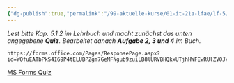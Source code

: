 ```yaml
---
{"dg-publish":true,"permalink":"/99-aktuelle-kurse/01-it-21a-lfae/lf-5/1-das-umfeld-der-softwareentwicklung-analysieren/03-software-aus-sicht-von-softwareentwicklern-unterscheiden/","dgHomeLink":true,"dgPassFrontmatter":false}
---
```




*Lest bitte Kap. 5.1.2 im Lehrbuch und macht zunächst das unten angegebene **Quiz**. Bearbeitet danach **Aufgabe 2, 3 und 4** im Buch.*


```qrcode
https://forms.office.com/Pages/ResponsePage.aspx?id=WOfuEATbPkS4I69P4tELUBPZgm7GeMFNgub9zuiLB8lURVBHQkxUTjhHWFEwRUlZV0JVSFBFWllJVS4u
```
[MS Forms Quiz](https://forms.office.com/Pages/ResponsePage.aspx?id=WOfuEATbPkS4I69P4tELUBPZgm7GeMFNgub9zuiLB8lURVBHQkxUTjhHWFEwRUlZV0JVSFBFWllJVS4u)
